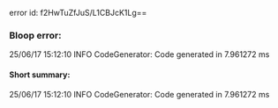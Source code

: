 error id: f2HwTuZfJuS/L1CBJcK1Lg==
### Bloop error:

25/06/17 15:12:10 INFO CodeGenerator: Code generated in 7.961272 ms
#### Short summary: 

25/06/17 15:12:10 INFO CodeGenerator: Code generated in 7.961272 ms